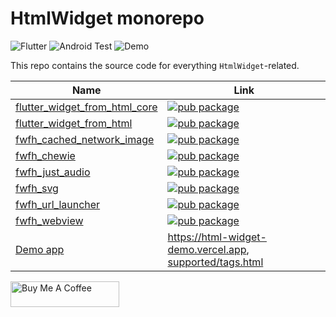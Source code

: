 # HtmlWidget monorepo

![Flutter](https://github.com/daohoangson/flutter_widget_from_html/workflows/Flutter/badge.svg)
![Android Test](https://github.com/daohoangson/flutter_widget_from_html/workflows/Android%20Test/badge.svg)
![Demo](https://github.com/daohoangson/flutter_widget_from_html/workflows/Demo/badge.svg)

This repo contains the source code for everything `HtmlWidget`-related.

| Name                                                               | Link                                                                                                                                     |
|--------------------------------------------------------------------|------------------------------------------------------------------------------------------------------------------------------------------|
| [flutter_widget_from_html_core](./packages/core/)                  | [![pub package](https://img.shields.io/pub/v/flutter_widget_from_html_core.svg)](https://pub.dev/packages/flutter_widget_from_html_core) |
| [flutter_widget_from_html](./packages/enhanced/)                   | [![pub package](https://img.shields.io/pub/v/flutter_widget_from_html.svg)](https://pub.dev/packages/flutter_widget_from_html)           |
| [fwfh_cached_network_image](./packages/fwfh_cached_network_image/) | [![pub package](https://img.shields.io/pub/v/fwfh_cached_network_image.svg)](https://pub.dev/packages/fwfh_cached_network_image)         |
| [fwfh_chewie](./packages/fwfh_chewie/)                             | [![pub package](https://img.shields.io/pub/v/fwfh_chewie.svg)](https://pub.dev/packages/fwfh_chewie)                                     |
| [fwfh_just_audio](./packages/fwfh_just_audio/)                     | [![pub package](https://img.shields.io/pub/v/fwfh_just_audio.svg)](https://pub.dev/packages/fwfh_just_audio)                             |
| [fwfh_svg](./packages/fwfh_svg/)                                   | [![pub package](https://img.shields.io/pub/v/fwfh_svg.svg)](https://pub.dev/packages/fwfh_svg)                                           |
| [fwfh_url_launcher](./packages/fwfh_url_launcher/)                 | [![pub package](https://img.shields.io/pub/v/fwfh_url_launcher.svg)](https://pub.dev/packages/fwfh_url_launcher)                         |
| [fwfh_webview](./packages/fwfh_webview/)                           | [![pub package](https://img.shields.io/pub/v/fwfh_webview.svg)](https://pub.dev/packages/fwfh_webview)                                   |
| [Demo app](./demo_app/)                                            | https://html-widget-demo.vercel.app, [supported/tags.html](https://html-widget-demo.vercel.app/supported/tags.html)                      |

<a href="https://www.buymeacoffee.com/daohoangson" target="_blank"><img src="https://cdn.buymeacoffee.com/buttons/default-orange.png" alt="Buy Me A Coffee" height="41" width="174"></a>
